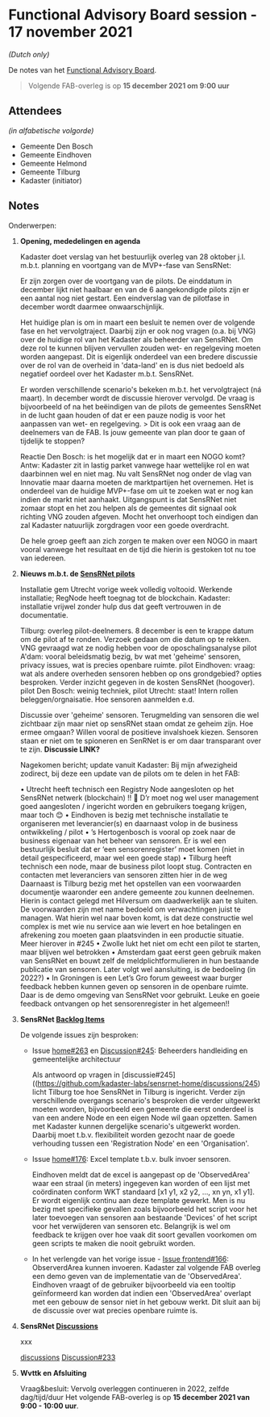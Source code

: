 # Functional Advisory Board session - 17 november 2021

_(Dutch only)_

De notes van het [Functional Advisory Board](../FAB.md).

> Volgende FAB-overleg is op **15 december 2021 om 9:00 uur**

## Attendees

_(in alfabetische volgorde)_

- Gemeente Den Bosch
- Gemeente Eindhoven
- Gemeente Helmond
- Gemeente Tilburg
- Kadaster (initiator)

## Notes

Onderwerpen:

1. **Opening, mededelingen en agenda**
   
     Kadaster doet verslag van het bestuurlijk overleg van 28 oktober j.l. m.b.t. planning en voortgang van de MVP+-fase van SensRNet:
     
     Er zijn zorgen over de voortgang van de pilots. De einddatum in december lijkt niet haalbaar en van de 6 aangekondigde pilots zijn er een aantal nog niet gestart. Een eindverslag van de pilotfase in december wordt daarmee onwaarschijnlijk.
     
     Het huidige plan is om in maart een besluit te nemen over de volgende fase en het vervolgtraject. Daarbij zijn er ook nog vragen (o.a. bij VNG) over de huidige rol van het Kadaster als beheerder van SensRNet. Om deze rol te kunnen blijven vervullen zouden wet- en regelgeving moeten worden aangepast. Dit is eigenlijk onderdeel van een bredere discussie over de rol van de overheid in 'data-land' en is dus niet bedoeld als negatief oordeel over het Kadaster m.b.t. SensRNet.
     
     Er worden verschillende scenario's bekeken m.b.t. het vervolgtraject (ná maart). In december wordt de discussie hierover vervolgd. De vraag is bijvoorbeeld of na het beëindigen van de pilots de gemeentes SensRNet in de lucht gaan houden of dat er een pauze nodig is voor het aanpassen van wet- en regelgeving.
        > Dit is ook een vraag aan de deelnemers van de FAB. Is jouw gemeente van plan door te gaan of tijdelijk te stoppen?
     
     Reactie Den Bosch: is het mogelijk dat er in maart een NOGO komt? 
     Antw: Kadaster zit in lastig parket vanwege haar wettelijke rol en wat daarbinnen wel en niet mag. Nu valt SensRNet nog onder de vlag van Innovatie maar daarna moeten de marktpartijen het overnemen. Het is onderdeel van de huidige MVP+-fase om uit te zoeken wat er nog kan indien de markt niet aanhaakt. Uitgangspunt is dat SensRNet niet zomaar stopt en het zou helpen als de gemeentes dit signaal ook richting VNG zouden afgeven. Mocht het onverhoopt toch eindigen dan zal Kadaster natuurlijk zorgdragen voor een goede overdracht.
     
     De hele groep geeft aan zich zorgen te maken over een NOGO in maart vooral vanwege het resultaat en de tijd die hierin is gestoken tot nu toe van iedereen.
     
     
2. **Nieuws m.b.t. de [SensRNet pilots](https://kadaster-labs.github.io/sensrnet-home/Pilots/)**

     Installatie gem Utrecht vorige week volledig voltooid. Werkende installatie; RegNode heeft toegnag tot de blockchain.
     Kadaster: installatie vrijwel zonder hulp dus dat geeft vertrouwen in de documentatie.
     
     Tilburg: overleg pilot-deelnemers. 8 december is een te krappe datum om de pilot af te ronden. Verzoek gedaan om die datum op te rekken. VNG gevraagd wat ze nodig hebben voor de oposchalingsanalyse
     pilot A'dam: vooral beleidsmatig bezig, bv wat met 'geheime' sensoren, privacy issues, wat is precies openbare ruimte.
     pilot Eindhoven: vraag: wat als andere overheden sensoren hebben op ons grondgebied? opties besproken. Verder inzicht gegeven in de kosten SensRNet (hoogover).
     pilot Den Bosch: weinig techniek, 
     pilot Utrecht: staat! Intern rollen beleggen/orgnaisatie. Hoe sensoren aanmelden e.d.
     
     Discussie over 'geheime' sensoren. Terugmelding van sensoren die wel zichtbaar zijn maar niet op sensRNet staan omdat ze geheim zijn. Hoe ermee omgaan?
     Willen vooral de positieve invalshoek kiezen. Sensoren staan er niet om te spioneren en SenRNet is er om daar transparant over te zijn.
     **Discussie LINK?**
     
     Nagekomen bericht; update vanuit Kadaster:
     Bij mijn afwezigheid zodirect, bij deze een update van de pilots om te delen in het FAB:

      •	Utrecht heeft technisch een Registry Node aangesloten op het SensRNet netwerk (blockchain) !! 🎉 D’r moet nog wel user management goed aangesloten / ingericht worden en gebruikers toegang krijgen, maar toch 😊 
      •	Eindhoven is bezig met technische installatie te organiseren met leverancier(s) en daarnaast volop in de business ontwikkeling / pilot
      •	’s Hertogenbosch is vooral op zoek naar de business eigenaar van het beheer van sensoren. Er is wel een bestuurlijk besluit dat er ‘een sensorenregister’ moet komen (niet in detail gespecificeerd, maar wel een goede stap)
      •	Tilburg heeft technisch een node, maar de business pilot loopt stug. Contracten en contacten met leveranciers van sensoren zitten hier in de weg
Daarnaast is Tilburg bezig met het opstellen van een voorwaarden documentje waaronder een andere gemeente zou kunnen deelnemen. Hierin is contact gelegd met Hilversum om daadwerkelijk aan te sluiten. De voorwaarden zijn met name bedoeld om verwachtingen juist te managen. Wat hierin wel naar boven komt, is dat deze constructie wel complex is met wie nu service aan wie levert en hoe betalingen en afrekening zou moeten gaan plaatsvinden in een productie situatie. Meer hierover in #245
      •	Zwolle lukt het niet om echt een pilot te starten, maar blijven wel betrokken
      •	Amsterdam gaat eerst geen gebruik maken van SensRNet en bouwt zelf de meldplichtformulieren in hun bestaande publicatie van sensoren. Later volgt wel aansluiting, is de bedoeling (in 2022?)
      •	In Groningen is een Let’s Gro forum geweest waar burger feedback hebben kunnen geven op sensoren in de openbare ruimte. Daar is de demo omgeving van SensRNet voor gebruikt. Leuke en goeie feedback ontvangen op het sensorenregister in het algemeen!!

     
     
3. **SensRNet [Backlog Items](https://github.com/orgs/kadaster-labs/projects/1)**
     
     De volgende issues zijn besproken: 
     
     - Issue [home#263](https://github.com/kadaster-labs/sensrnet-home/issues/263) en [Discussion#245](https://github.com/kadaster-labs/sensrnet-home/discussions/245): Beheerders handleiding en gemeentelijke architectuur
       
       Als antwoord op vragen in [discussie#245]((https://github.com/kadaster-labs/sensrnet-home/discussions/245) licht Tilburg toe hoe SensRNet in Tilburg is ingericht. Verder zijn verschillende overgangs scenario's besproken die verder uitgewerkt moeten worden, bijvoorbeeld een gemeente die eerst onderdeel is van een andere Node en een eigen Node wil gaan opzetten. Samen met Kadaster kunnen dergelijke scenario's uitgewerkt worden. Daarbij moet t.b.v. flexibiliteit worden gezocht naar de goede verhouding tussen een 'Registration Node' en een 'Organisation'. 
          
     - Issue [home#176](https://github.com/kadaster-labs/sensrnet-home/issues/176): Excel template t.b.v. bulk invoer sensoren.
     
       Eindhoven meldt dat de excel is aangepast op de 'ObservedArea' waar een straal (in meters) ingegeven kan worden of een lijst met coördinaten conform WKT standaard [x1 y1, x2 y2, …, xn yn, x1 y1]. Er wordt eigenlijk continu aan deze template gewerkt. Men is nu bezig met specifieke gevallen zoals bijvoorbeeld het script voor het later toevoegen van sensoren aan bestaande 'Devices' of het script voor het verwijderen van sensoren etc. Belangrijk is wel om feedback te krijgen over hoe vaak dit soort gevallen voorkomen om geen scripts te maken die nooit gebruikt worden.
     
     - In het verlengde van het vorige issue - [Issue frontend#166](https://github.com/kadaster-labs/sensrnet-registry-frontend/issues/166): ObserverdArea kunnen invoeren.
     Kadaster zal volgende FAB overleg een demo geven van de implementatie van de 'ObservedArea'. Eindhoven vraagt of de gebruiker bijvoorbeeld via een tooltip geïnformeerd kan worden dat indien een 'ObservedArea' overlapt met een gebouw de sensor niet ín het gebouw werkt. Dit sluit aan bij de discussie over wat precies openbare ruimte is.
     
     
4. **SensRNet [Discussions](https://github.com/kadaster-labs/sensrnet-home/discussions)**
   
     xxx
     
     [discussions](https://github.com/kadaster-labs/sensrnet-home/discussions)
     [Discussion#233](https://github.com/kadaster-labs/sensrnet-home/discussions/233)

5. **Wvttk en Afsluiting**
   
     Vraag&besluit: Vervolg overleggen continueren in 2022, zelfde dag/tijd/duur
     Het volgende FAB-overleg is op **15 december 2021 van 9:00 - 10:00 uur**.

